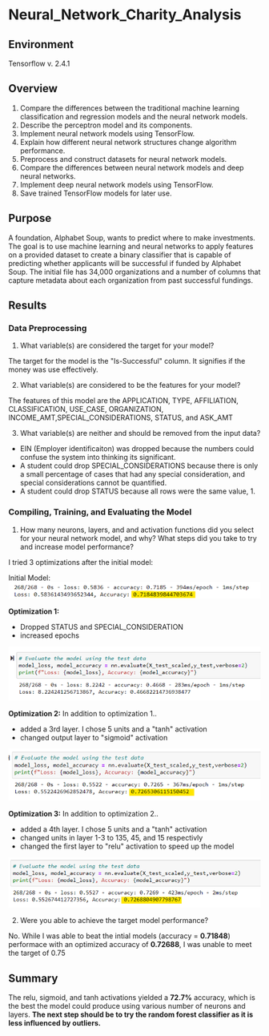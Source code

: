 # Neural_Network_Charity_Analysis

## Environment
Tensorflow v. 2.4.1

## Overview 
1. Compare the differences between the traditional machine learning classification and regression models and the neural network models.
2. Describe the perceptron model and its components.
3. Implement neural network models using TensorFlow.
4. Explain how different neural network structures change algorithm performance.
5. Preprocess and construct datasets for neural network models.
6. Compare the differences between neural network models and deep neural networks.
7. Implement deep neural network models using TensorFlow.
8. Save trained TensorFlow models for later use.

## Purpose
A foundation, Alphabet Soup, wants to predict where to make investments.  The goal is to use machine learning and neural networks to apply features on a provided dataset to create a binary classifier that is capable of predicting whether applicants will be successful if funded by Alphabet Soup.  The initial file has 34,000 organizations and a number of columns that capture metadata about each organization from past successful fundings.

## Results
### Data Preprocessing

1. What variable(s) are considered the target for your model?

The target for the model is the "Is-Successful" column. It signifies if the money was use effectively.

2. What variable(s) are considered to be the features for your model?

The features of this model are the APPLICATION, TYPE, AFFILIATION, CLASSIFICATION, USE_CASE, ORGANIZATION, INCOME_AMT,SPECIAL_CONSIDERATIONS, STATUS, and ASK_AMT

3. What variable(s) are neither and should be removed from the input data? 

* EIN (Employer identificaiton) was dropped because the numbers could confuse the system into thinking its significant.
* A student could drop SPECIAL_CONSIDERATIONS because there is only a small percentage of cases that had any special consideration, and special considerations cannot be quantified.
* A student could drop STATUS because  all rows were the same value, 1.

### Compiling, Training, and Evaluating the Model

1. How many neurons, layers, and and activation functions did you select for your neural network model, and why? What steps did you take to try and increase model performance?

I tried 3 optimizations after the initial model:

Initial Model:
![image 0](https://github.com/mpournaras/Neural_Network_Charity_Analysis/blob/main/resources/mod_0_Sum.png)

**Optimization 1:**
* Dropped STATUS and SPECIAL_CONSIDERATION
* increased epochs 

![image 1](https://github.com/mpournaras/Neural_Network_Charity_Analysis/blob/main/resources/opti_1_Sum.png)

**Optimization 2:**
In addition to optimization 1..
* added a 3rd layer. I chose 5 units and a "tanh" activation
* changed output layer to "sigmoid" activation

![image 2](https://github.com/mpournaras/Neural_Network_Charity_Analysis/blob/main/resources/opti_2_Sum.png)

**Optimization 3:**
In addition to optimization 2..
* added a 4th layer. I chose 5 units and a "tanh" activation
* changed units in layer 1-3 to 135, 45, and 15 respectivly 
* changed the first layer to "relu" activation to speed up the model

![image 3](https://github.com/mpournaras/Neural_Network_Charity_Analysis/blob/main/resources/opti_3_Sum.png)

2. Were you able to achieve the target model performance?

No. While I was able to beat the intial models (accuracy = **0.71848**) performace with an optimized accuracy of **0.72688**, I was unable to meet the target of 0.75

## Summary

The relu, sigmoid, and tanh activations yielded a **72.7%** accuracy, which is the best the model could produce using various number of neurons and layers. **The next step should be to try the random forest classifier as it is less influenced by outliers.**
